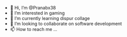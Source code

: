 - 👋 Hi, I’m @Pranabx38
- 👀 I’m interested in gaming
- 🌱 I’m currently learning dispur collage 
- 💞️ I’m looking to collaborate on software development 
- 📫 How to reach me ...

<!---
Pranabx38/Pranabx38 is a ✨ special ✨ repository because its `README.md` (this file) appears on your GitHub profile.
You can click the Preview link to take a look at your changes.
--->
